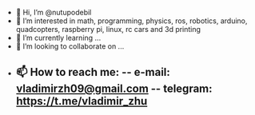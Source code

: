 - 👋 Hi, I’m @nutupodebil
- 👀 I’m interested in math, programming, physics, ros, robotics, arduino,
     quadcopters, raspberry pi, linux, rc cars and 3d printing
- 🌱 I’m currently learning ...
- 💞️ I’m looking to collaborate on ...
- 📫 How to reach me:
    -- e-mail: vladimirzh09@gmail.com
    -- telegram: https://t.me/vladimir_zhu
    --

<!---
vladimirzhuravlev09/vladimirzhuravlev09 is a ✨ special ✨ repository because its `README.md` (this file) appears on your GitHub profile.
You can click the Preview link to take a look at your changes.
--->

